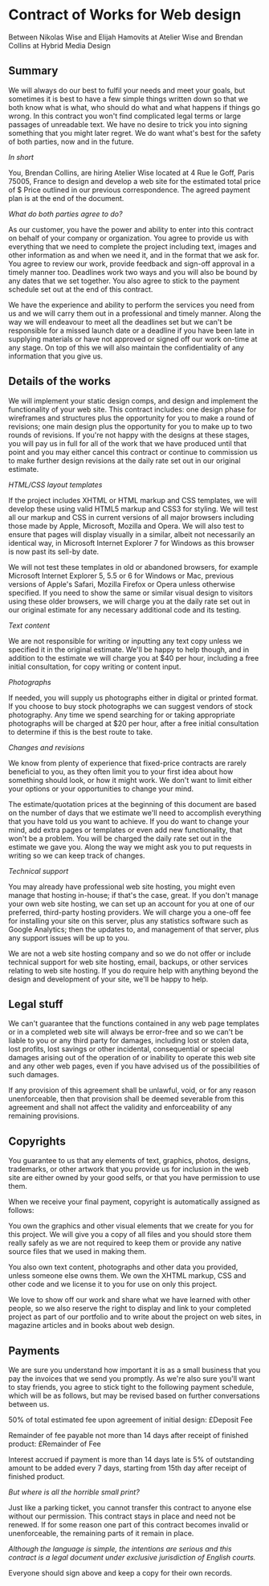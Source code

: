 # Contract of Works for Web design

Between Nikolas Wise and Elijah Hamovits at Atelier Wise and Brendan Collins at Hybrid Media Design

## Summary
We will always do our best to fulfil your needs and meet your goals, but sometimes it is best to have a few simple things written down so that we both know what is what, who should do what and what happens if things go wrong. In this contract you won't find complicated legal terms or large passages of unreadable text. We have no desire to trick you into signing something that you might later regret. We do want what's best for the safety of both parties, now and in the future.

_In short_

You, Brendan Collins, are hiring Atelier Wise located at 4 Rue le Goff, Paris 75005, France to design and develop a web site for the estimated total price of $ Price outlined in our previous correspondence. The agreed payment plan is at the end of the document.

_What do both parties agree to do?_

As our customer, you have the power and ability to enter into this contract on behalf of your company or organization. You agree to provide us with everything that we need to complete the project including text, images and other information as and when we need it, and in the format that we ask for. You agree to review our work, provide feedback and sign-off approval in a timely manner too. Deadlines work two ways and you will also be bound by any dates that we set together. You also agree to stick to the payment schedule set out at the end of this contract.

We have the experience and ability to perform the services you need from us and we will carry them out in a professional and timely manner. Along the way we will endeavour to meet all the deadlines set but we can't be responsible for a missed launch date or a deadline if you have been late in supplying materials or have not approved or signed off our work on-time at any stage. On top of this we will also maintain the confidentiality of any information that you give us.

## Details of the works
We will implement your static design comps, and design and implement the functionality of your web site. This contract includes: one design phase for wireframes and structures plus the opportunity for you to make a round of revisions; one main design plus the opportunity for you to make up to two rounds of revisions. If you're not happy with the designs at these stages, you will pay us in full for all of the work that we have produced until that point and you may either cancel this contract or continue to commission us to make further design revisions at the daily rate set out in our original estimate.

_HTML/CSS layout templates_

If the project includes XHTML or HTML markup and CSS templates, we will develop these using valid HTML5 markup and CSS3 for styling. We will test all our markup and CSS in current versions of all major browsers including those made by Apple, Microsoft, Mozilla and Opera. We will also test to ensure that pages will display visually in a similar, albeit not necessarily an identical way, in Microsoft Internet Explorer 7 for Windows as this browser is now past its sell-by date.

We will not test these templates in old or abandoned browsers, for example Microsoft Internet Explorer 5, 5.5 or 6 for Windows or Mac, previous versions of Apple's Safari, Mozilla Firefox or Opera unless otherwise specified. If you need to show the same or similar visual design to visitors using these older browsers, we will charge you at the daily rate set out in our original estimate for any necessary additional code and its testing.

_Text content_

We are not responsible for writing or inputting any text copy unless we specified it in the original estimate. We'll be happy to help though, and in addition to the estimate we will charge you at $40 per hour, including a free initial consultation, for copy writing or content input.

_Photographs_

If needed, you will supply us photographs either in digital or printed format. If you choose to buy stock photographs we can suggest vendors of stock photography. Any time we spend searching for or taking appropriate photographs will be charged at $20 per hour, after a free initial consultation to determine if this is the best route to take.

_Changes and revisions_

We know from plenty of experience that fixed-price contracts are rarely beneficial to you, as they often limit you to your first idea about how something should look, or how it might work. We don't want to limit either your options or your opportunities to change your mind.

The estimate/quotation prices at the beginning of this document are based on the number of days that we estimate we'll need to accomplish everything that you have told us you want to achieve. If you do want to change your mind, add extra pages or templates or even add new functionality, that won't be a problem. You will be charged the daily rate set out in the estimate we gave you. Along the way we might ask you to put requests in writing so we can keep track of changes.

_Technical support_

You may already have professional web site hosting, you might even manage that hosting in-house; if that's the case, great. If you don't manage your own web site hosting, we can set up an account for you at one of our preferred, third-party hosting providers. We will charge you a one-off fee for installing your site on this server, plus any statistics software such as Google Analytics; then the updates to, and management of that server, plus any support issues will be up to you.

We are not a web site hosting company and so we do not offer or include technical support for web site hosting, email, backups, or other services relating to web site hosting. If you do require help with anything beyond the design and development of your site, we'll be happy to help.

## Legal stuff
We can't guarantee that the functions contained in any web page templates or in a completed web site will always be error-free and so we can't be liable to you or any third party for damages, including lost or stolen data, lost profits, lost savings or other incidental, consequential or special damages arising out of the operation of or inability to operate this web site and any other web pages, even if you have advised us of the possibilities of such damages.

If any provision of this agreement shall be unlawful, void, or for any reason unenforceable, then that provision shall be deemed severable from this agreement and shall not affect the validity and enforceability of any remaining provisions.

## Copyrights
You guarantee to us that any elements of text, graphics, photos, designs, trademarks, or other artwork that you provide us for inclusion in the web site are either owned by your good selfs, or that you have permission to use them.

When we receive your final payment, copyright is automatically assigned as follows:

You own the graphics and other visual elements that we create for you for this project. We will give you a copy of all files and you should store them really safely as we are not required to keep them or provide any native source files that we used in making them.

You also own text content, photographs and other data you provided, unless someone else owns them. We own the XHTML markup, CSS and other code and we license it to you for use on only this project.

We love to show off our work and share what we have learned with other people, so we also reserve the right to display and link to your completed project as part of our portfolio and to write about the project on web sites, in magazine articles and in books about web design.

## Payments
We are sure you understand how important it is as a small business that you pay the invoices that we send you promptly. As we're also sure you'll want to stay friends, you agree to stick tight to the following payment schedule, which will be as follows, but may be revised based on further conversations between us.

50% of total estimated fee upon agreement of initial design: £Deposit Fee

Remainder of fee payable not more than 14 days after receipt of finished product: £Remainder of Fee

Interest accrued if payment is more than 14 days late is 5% of outstanding amount to be added every 7 days, starting from 15th day after receipt of finished product.

_But where is all the horrible small print?_

Just like a parking ticket, you cannot transfer this contract to anyone else without our permission. This contract stays in place and need not be renewed. If for some reason one part of this contract becomes invalid or unenforceable, the remaining parts of it remain in place.

_Although the language is simple, the intentions are serious and this contract is a legal document under exclusive jurisdiction of English courts._

Everyone should sign above and keep a copy for their own records.
